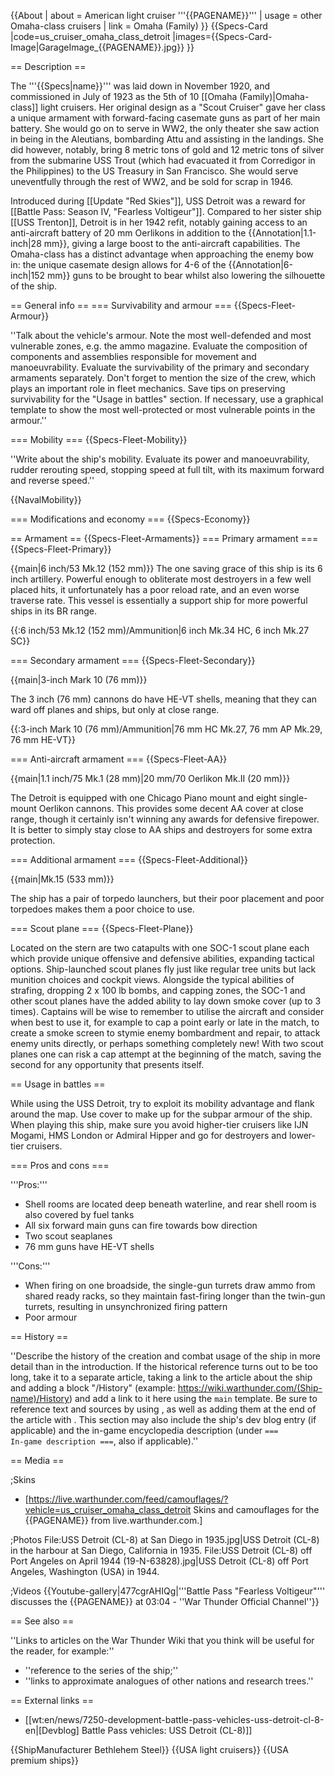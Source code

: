 {{About
| about = American light cruiser '''{{PAGENAME}}'''
| usage = other Omaha-class cruisers
| link = Omaha (Family)
}}
{{Specs-Card
|code=us_cruiser_omaha_class_detroit
|images={{Specs-Card-Image|GarageImage_{{PAGENAME}}.jpg}}
}}

== Description ==
<!-- ''In the first part of the description, cover the history of the ship's creation and military application. In the second part, tell the reader about using this ship in the game. Add a screenshot: if a beginner player has a hard time remembering vehicles by name, a picture will help them identify the ship in question.'' -->
The '''{{Specs|name}}''' was laid down in November 1920, and commissioned in July of 1923 as the 5th of 10 [[Omaha (Family)|Omaha-class]] light cruisers. Her original design as a "Scout Cruiser" gave her class a unique armament with forward-facing casemate guns as part of her main battery. She would go on to serve in WW2, the only theater she saw action in being in the Aleutians, bombarding Attu and assisting in the landings. She did however, notably, bring 8 metric tons of gold and 12 metric tons of silver from the submarine USS Trout (which had evacuated it from Corredigor in the Philippines) to the US Treasury in San Francisco. She would serve uneventfully through the rest of WW2, and be sold for scrap in 1946.

Introduced during [[Update "Red Skies"]], USS Detroit was a reward for [[Battle Pass: Season IV, "Fearless Voltigeur"]]. Compared to her sister ship [[USS Trenton]], Detroit is in her 1942 refit, notably gaining access to an anti-aircraft battery of 20 mm Oerlikons in addition to the {{Annotation|1.1-inch|28 mm}}, giving a large boost to the anti-aircraft capabilities. The Omaha-class has a distinct advantage when approaching the enemy bow in: the unique casemate design allows for 4-6 of the {{Annotation|6-inch|152 mm}} guns to be brought to bear whilst also lowering the silhouette of the ship.

== General info ==
=== Survivability and armour ===
{{Specs-Fleet-Armour}}
<!-- ''Talk about the vehicle's armour. Note the most well-defended and most vulnerable zones, e.g. the ammo magazine. Evaluate the composition of components and assemblies responsible for movement and manoeuvrability. Evaluate the survivability of the primary and secondary armaments separately. Don't forget to mention the size of the crew, which plays an important role in fleet mechanics. Save tips on preserving survivability for the "Usage in battles" section. If necessary, use a graphical template to show the most well-protected or most vulnerable points in the armour.'' -->
''Talk about the vehicle's armour. Note the most well-defended and most vulnerable zones, e.g. the ammo magazine. Evaluate the composition of components and assemblies responsible for movement and manoeuvrability. Evaluate the survivability of the primary and secondary armaments separately. Don't forget to mention the size of the crew, which plays an important role in fleet mechanics. Save tips on preserving survivability for the "Usage in battles" section. If necessary, use a graphical template to show the most well-protected or most vulnerable points in the armour.''

=== Mobility ===
{{Specs-Fleet-Mobility}}
<!-- ''Write about the ship's mobility. Evaluate its power and manoeuvrability, rudder rerouting speed, stopping speed at full tilt, with its maximum forward and reverse speed.'' -->
''Write about the ship's mobility. Evaluate its power and manoeuvrability, rudder rerouting speed, stopping speed at full tilt, with its maximum forward and reverse speed.''

{{NavalMobility}}

=== Modifications and economy ===
{{Specs-Economy}}

== Armament ==
{{Specs-Fleet-Armaments}}
=== Primary armament ===
{{Specs-Fleet-Primary}}
<!-- ''Provide information about the characteristics of the primary armament. Evaluate their efficacy in battle based on their reload speed, ballistics and the capacity of their shells. Add a link to the main article about the weapon: <code><nowiki>{{main|Weapon name (calibre)}}</nowiki></code>. Broadly describe the ammunition available for the primary armament, and provide recommendations on how to use it and which ammunition to choose.'' -->
{{main|6 inch/53 Mk.12 (152 mm)}}
The one saving grace of this ship is its 6 inch artillery. Powerful enough to obliterate most destroyers in a few well placed hits, it unfortunately has a poor reload rate, and an even worse traverse rate. This vessel is essentially a support ship for more powerful ships in its BR range.

{{:6 inch/53 Mk.12 (152 mm)/Ammunition|6 inch Mk.34 HC, 6 inch Mk.27 SC}}

=== Secondary armament ===
{{Specs-Fleet-Secondary}}
<!-- ''Some ships are fitted with weapons of various calibres. Secondary armaments are defined as weapons chosen with the control <code>Select secondary weapon</code>. Evaluate the secondary armaments and give advice on how to use them. Describe the ammunition available for the secondary armament. Provide recommendations on how to use them and which ammunition to choose. Remember that any anti-air armament, even heavy calibre weapons, belong in the next section. If there is no secondary armament, remove this section.'' -->
{{main|3-inch Mark 10 (76 mm)}}

The 3 inch (76 mm) cannons do have HE-VT shells, meaning that they can ward off planes and ships, but only at close range.

{{:3-inch Mark 10 (76 mm)/Ammunition|76 mm HC Mk.27, 76 mm AP Mk.29, 76 mm HE-VT}}

=== Anti-aircraft armament ===
{{Specs-Fleet-AA}}
<!-- ''An important part of the ship's armament responsible for air defence. Anti-aircraft armament is defined by the weapon chosen with the control <code>Select anti-aircraft weapons</code>. Talk about the ship's anti-air cannons and machine guns, the number of guns and their positions, their effective range, and about their overall effectiveness – including against surface targets. If there are no anti-aircraft armaments, remove this section.'' -->
{{main|1.1 inch/75 Mk.1 (28 mm)|20 mm/70 Oerlikon Mk.II (20 mm)}}

The Detroit is equipped with one Chicago Piano mount and eight single-mount Oerlikon cannons. This provides some decent AA cover at close range, though it certainly isn't winning any awards for defensive firepower. It is better to simply stay close to AA ships and destroyers for some extra protection.

=== Additional armament ===
{{Specs-Fleet-Additional}}
<!-- ''Describe the available additional armaments of the ship: depth charges, mines, torpedoes. Talk about their positions, available ammunition and launch features such as dead zones of torpedoes. If there is no additional armament, remove this section.'' -->
{{main|Mk.15 (533 mm)}}

The ship has a pair of torpedo launchers, but their poor placement and poor torpedoes makes them a poor choice to use.

=== Scout plane ===
{{Specs-Fleet-Plane}}

Located on the stern are two catapults with one SOC-1 scout plane each which provide unique offensive and defensive abilities, expanding tactical options. Ship-launched scout planes fly just like regular tree units but lack munition choices and cockpit views. Alongside the typical abilities of strafing, dropping 2 x 100 lb bombs, and capping zones, the SOC-1 and other scout planes have the added ability to lay down smoke cover (up to 3 times). Captains will be wise to remember to utilise the aircraft and consider when best to use it, for example to cap a point early or late in the match, to create a smoke screen to stymie enemy bombardment and repair, to attack enemy units directly, or perhaps something completely new! With two scout planes one can risk a cap attempt at the beginning of the match, saving the second for any opportunity that presents itself.

== Usage in battles ==
<!-- ''Describe the technique of using this ship, the characteristics of her use in a team and tips on strategy. Abstain from writing an entire guide – don't try to provide a single point of view, but give the reader food for thought. Talk about the most dangerous opponents for this vehicle and provide recommendations on fighting them. If necessary, note the specifics of playing with this vehicle in various modes (AB, RB, SB).'' -->

While using the USS Detroit, try to exploit its mobility advantage and flank around the map. Use cover to make up for the subpar armour of the ship. When playing this ship, make sure you avoid higher-tier cruisers like IJN Mogami, HMS London or Admiral Hipper and go for destroyers and lower-tier cruisers.

=== Pros and cons ===
<!-- ''Summarise and briefly evaluate the vehicle in terms of its characteristics and combat effectiveness. Mark its pros and cons in the bulleted list. Try not to use more than 6 points for each of the characteristics. Avoid using categorical definitions such as "bad", "good" and the like - use substitutions with softer forms such as "inadequate" and "effective".'' -->
'''Pros:'''

* Shell rooms are located deep beneath waterline, and rear shell room is also covered by fuel tanks
* All six forward main guns can fire towards bow direction
* Two scout seaplanes
* 76 mm guns have HE-VT shells

'''Cons:'''

* When firing on one broadside, the single-gun turrets draw ammo from shared ready racks, so they maintain fast-firing longer than the twin-gun turrets, resulting in unsynchronized firing pattern
* Poor armour

== History ==
<!-- ''Describe the history of the creation and combat usage of the ship in more detail than in the introduction. If the historical reference turns out to be too long, take it to a separate article, taking a link to the article about the ship and adding a block "/History" (example: <nowiki>https://wiki.warthunder.com/(Ship-name)/History</nowiki>) and add a link to it here using the <code>main</code> template. Be sure to reference text and sources by using <code><nowiki><ref></ref></nowiki></code>, as well as adding them at the end of the article with <code><nowiki><references /></nowiki></code>. This section may also include the ship's dev blog entry (if applicable) and the in-game encyclopedia description (under <code><nowiki>=== In-game description ===</nowiki></code>, also if applicable).'' -->
''Describe the history of the creation and combat usage of the ship in more detail than in the introduction. If the historical reference turns out to be too long, take it to a separate article, taking a link to the article about the ship and adding a block "/History" (example: <nowiki>https://wiki.warthunder.com/(Ship-name)/History</nowiki>) and add a link to it here using the <code>main</code> template. Be sure to reference text and sources by using <code><nowiki><ref></ref></nowiki></code>, as well as adding them at the end of the article with <code><nowiki><references /></nowiki></code>. This section may also include the ship's dev blog entry (if applicable) and the in-game encyclopedia description (under <code><nowiki>=== In-game description ===</nowiki></code>, also if applicable).''

== Media ==
<!-- ''Excellent additions to the article would be video guides, screenshots from the game, and photos.'' -->

;Skins

* [https://live.warthunder.com/feed/camouflages/?vehicle=us_cruiser_omaha_class_detroit Skins and camouflages for the {{PAGENAME}} from live.warthunder.com.]

;Photos
<gallery mode="packed-hover" heights="250">
File:USS Detroit (CL-8) at San Diego in 1935.jpg|USS Detroit (CL-8) in the harbour at San Diego, California in 1935.
File:USS Detroit (CL-8) off Port Angeles on April 1944 (19-N-63828).jpg|USS Detroit (CL-8) off Port Angeles, Washington (USA) in 1944.
</gallery>

;Videos
{{Youtube-gallery|477cgrAHIQg|'''Battle Pass "Fearless Voltigeur"''' discusses the {{PAGENAME}} at 03:04 - ''War Thunder Official Channel''}}

== See also ==
<!-- ''Links to articles on the War Thunder Wiki that you think will be useful for the reader, for example:''
* ''reference to the series of the ship;''
* ''links to approximate analogues of other nations and research trees.'' -->
''Links to articles on the War Thunder Wiki that you think will be useful for the reader, for example:''

* ''reference to the series of the ship;''
* ''links to approximate analogues of other nations and research trees.''

== External links ==
<!-- ''Paste links to sources and external resources, such as:''
* ''topic on the official game forum;''
* ''other literature.'' -->

* [[wt:en/news/7250-development-battle-pass-vehicles-uss-detroit-cl-8-en|[Devblog] Battle Pass vehicles: USS Detroit (CL-8)]]

{{ShipManufacturer Bethlehem Steel}}
{{USA light cruisers}}
{{USA premium ships}}